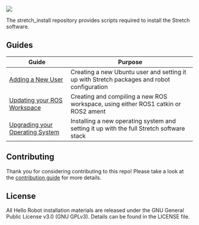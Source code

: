 ![](./docs/images/banner.png)

The stretch_install repository provides scripts required to install the Stretch software.

## Guides

| Guide                                                                                                                      | Purpose                                                                    |
|----------------------------------------------------------------------------------------------------------------------------| -------------------------------------------------------------------------- |
| [Adding a New User](./docs/add_new_user.md)                                                                                | Creating a new Ubuntu user and setting it up with Stretch packages and robot configuration |
| [Updating your ROS Workspace](./docs/ros_workspace.md)                                                                    | Creating and compiling a new ROS workspace, using either ROS1 catkin or ROS2 ament |
| [Upgrading your Operating System](./docs/robot_install.md)                                                                      | Installing a new operating system and setting it up with the full Stretch software stack |

## Contributing

Thank you for considering contributing to this repo! Please take a look at the [contribution guide](./docs/contributing.md) for more details.

## License

All Hello Robot installation materials are released under the GNU General Public License v3.0 (GNU GPLv3). Details can be found in the LICENSE file.

